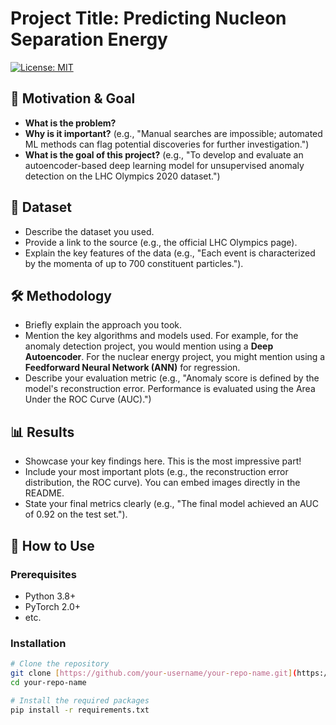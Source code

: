 # Project Title: Predicting Nucleon Separation Energy

[![License: MIT](https://img.shields.io/badge/License-MIT-yellow.svg)](https://opensource.org/licenses/MIT)

## 🎯 Motivation & Goal
- **What is the problem?** 
- **Why is it important?** (e.g., "Manual searches are impossible; automated ML methods can flag potential discoveries for further investigation.")
- **What is the goal of this project?** (e.g., "To develop and evaluate an autoencoder-based deep learning model for unsupervised anomaly detection on the LHC Olympics 2020 dataset.")

## 💾 Dataset
- Describe the dataset you used.
- Provide a link to the source (e.g., the official LHC Olympics page).
- Explain the key features of the data (e.g., "Each event is characterized by the momenta of up to 700 constituent particles.").

## 🛠️ Methodology
- Briefly explain the approach you took.
- Mention the key algorithms and models used. For example, for the anomaly detection project, you would mention using a **Deep Autoencoder**. For the nuclear energy project, you might mention using a **Feedforward Neural Network (ANN)** for regression.
- Describe your evaluation metric (e.g., "Anomaly score is defined by the model's reconstruction error. Performance is evaluated using the Area Under the ROC Curve (AUC).")

## 📊 Results
- Showcase your key findings here. This is the most impressive part!
- Include your most important plots (e.g., the reconstruction error distribution, the ROC curve). You can embed images directly in the README.
- State your final metrics clearly (e.g., "The final model achieved an AUC of 0.92 on the test set.").

## 🚀 How to Use
### Prerequisites
- Python 3.8+
- PyTorch 2.0+
- etc.

### Installation
```bash
# Clone the repository
git clone [https://github.com/your-username/your-repo-name.git](https://github.com/your-username/your-repo-name.git)
cd your-repo-name

# Install the required packages
pip install -r requirements.txt
